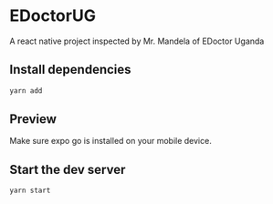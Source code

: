 # EDoctorUG
A react native project inspected by Mr. Mandela of EDoctor Uganda

## Install dependencies
```bash
yarn add
```
## Preview
Make sure expo go is installed on your mobile device.


## Start the dev server
```bash
yarn start
```
